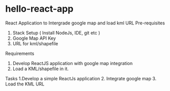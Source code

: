 # hello-react-app
React Application to Intergrade google map and load kml URL
Pre-requisites 
1. Stack Setup ( Install NodeJs, IDE, git etc )
2. Google Map API Key
3. URL for kml/shapefile 

Requirements 
1. Develop ReactJS application with google map integration
2. Load a KML/shapefile in it. 

Tasks
1.Develop  a simple ReactJs application 
2. Integrate google map
3. Load the KML URL

